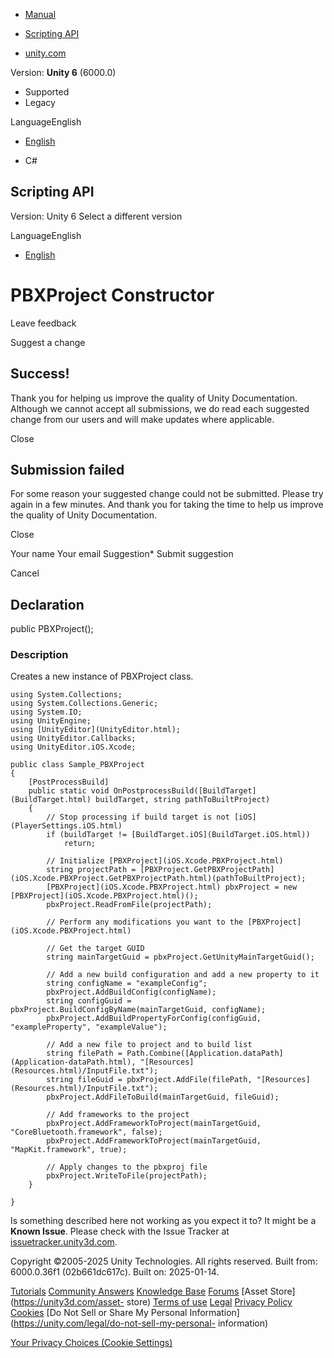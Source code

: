 [ ]()

  * [Manual](../Manual/index.html)
  * [Scripting API](../ScriptReference/index.html)

  * [unity.com](https://unity.com/)

Version: **Unity 6** (6000.0)

  * Supported
  * Legacy

LanguageEnglish

  * [English]()

  * C#

[ ](https://docs.unity3d.com)

## Scripting API

Version: Unity 6 Select a different version

LanguageEnglish

  * [English]()

# PBXProject Constructor

Leave feedback

Suggest a change

## Success!

Thank you for helping us improve the quality of Unity Documentation. Although
we cannot accept all submissions, we do read each suggested change from our
users and will make updates where applicable.

Close

## Submission failed

For some reason your suggested change could not be submitted. Please <a>try
again</a> in a few minutes. And thank you for taking the time to help us
improve the quality of Unity Documentation.

Close

Your name Your email Suggestion* Submit suggestion

Cancel

[ ]()

## Declaration

public PBXProject();

### Description

Creates a new instance of PBXProject class.

    
    
    using System.Collections;
    using System.Collections.Generic;
    using System.IO;
    using UnityEngine;
    using [UnityEditor](UnityEditor.html);
    using UnityEditor.Callbacks;
    using UnityEditor.iOS.Xcode;  
      
    public class Sample_PBXProject  
    {
        [PostProcessBuild]
        public static void OnPostprocessBuild([BuildTarget](BuildTarget.html) buildTarget, string pathToBuiltProject)
        {
            // Stop processing if build target is not [iOS](PlayerSettings.iOS.html)
            if (buildTarget != [BuildTarget.iOS](BuildTarget.iOS.html))
                return;  
      
            // Initialize [PBXProject](iOS.Xcode.PBXProject.html)
            string projectPath = [PBXProject.GetPBXProjectPath](iOS.Xcode.PBXProject.GetPBXProjectPath.html)(pathToBuiltProject);
            [PBXProject](iOS.Xcode.PBXProject.html) pbxProject = new [PBXProject](iOS.Xcode.PBXProject.html)();
            pbxProject.ReadFromFile(projectPath);  
      
            // Perform any modifications you want to the [PBXProject](iOS.Xcode.PBXProject.html)  
      
            // Get the target GUID
            string mainTargetGuid = pbxProject.GetUnityMainTargetGuid();  
      
            // Add a new build configuration and add a new property to it
            string configName = "exampleConfig";
            pbxProject.AddBuildConfig(configName);
            string configGuid = pbxProject.BuildConfigByName(mainTargetGuid, configName);
            pbxProject.AddBuildPropertyForConfig(configGuid, "exampleProperty", "exampleValue");  
      
            // Add a new file to project and to build list
            string filePath = Path.Combine([Application.dataPath](Application-dataPath.html), "[Resources](Resources.html)/InputFile.txt");
            string fileGuid = pbxProject.AddFile(filePath, "[Resources](Resources.html)/InputFile.txt");
            pbxProject.AddFileToBuild(mainTargetGuid, fileGuid);  
      
            // Add frameworks to the project
            pbxProject.AddFrameworkToProject(mainTargetGuid, "CoreBluetooth.framework", false);
            pbxProject.AddFrameworkToProject(mainTargetGuid, "MapKit.framework", true);  
      
            // Apply changes to the pbxproj file
            pbxProject.WriteToFile(projectPath);
        }  
      
    }
    

Is something described here not working as you expect it to? It might be a
**Known Issue**. Please check with the Issue Tracker at
[issuetracker.unity3d.com](https://issuetracker.unity3d.com).

Copyright ©2005-2025 Unity Technologies. All rights reserved. Built from:
6000.0.36f1 (02b661dc617c). Built on: 2025-01-14.

[Tutorials](https://unity3d.com/learn) [Community
Answers](https://answers.unity3d.com) [Knowledge
Base](https://support.unity3d.com/hc/en-us)
[Forums](https://forum.unity3d.com) [Asset Store](https://unity3d.com/asset-
store) [Terms of use](https://docs.unity3d.com/Manual/TermsOfUse.html)
[Legal](https://unity.com/legal) [Privacy
Policy](https://unity.com/legal/privacy-policy)
[Cookies](https://unity.com/legal/cookie-policy) [Do Not Sell or Share My
Personal Information](https://unity.com/legal/do-not-sell-my-personal-
information)

[Your Privacy Choices (Cookie Settings)](javascript:void\(0\);)

